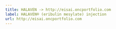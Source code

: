```yaml
---
title: HALAVEN -> http://eisai.oncportfolio.com
label: HALAVEN® (eribulin mesylate) injection
url: http://eisai.oncportfolio.com
---
```

